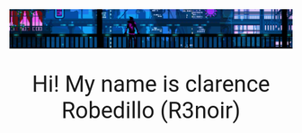 <div class="body">
<img align="center" src="assets/Header.gif"/>
<p class = "l1" align="center">Hi! My name is clarence Robedillo (R3noir)</p>
</div>


<style>
  @import url('https://fonts.googleapis.com/css2?family=Roboto:ital,wght@0,100;0,300;0,400;0,500;0,700;0,900;1,100;1,300;1,400;1,500;1,700;1,900&display=swap');

  .body{
    font-family: 'Roboto', sans-serif;
  }
  .body .l1{
    font-family: 'Roboto', sans-serif;
    font-size: 40px;
  }
</style>